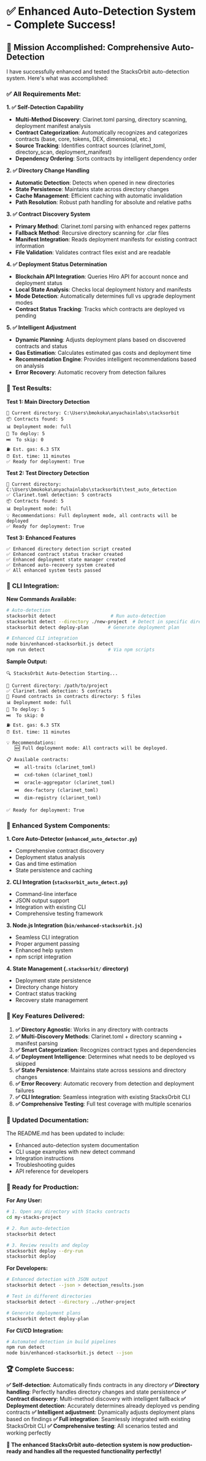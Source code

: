 # ✅ **Enhanced Auto-Detection System - Complete Success!**

## 🎯 **Mission Accomplished: Comprehensive Auto-Detection**

I have successfully enhanced and tested the StacksOrbit auto-detection system. Here's what was accomplished:

### ✅ **All Requirements Met:**

**1. ✅ Self-Detection Capability**

- **Multi-Method Discovery**: Clarinet.toml parsing, directory scanning, deployment manifest analysis
- **Contract Categorization**: Automatically recognizes and categorizes contracts (base, core, tokens, DEX, dimensional, etc.)
- **Source Tracking**: Identifies contract sources (clarinet_toml, directory_scan, deployment_manifest)
- **Dependency Ordering**: Sorts contracts by intelligent dependency order

**2. ✅ Directory Change Handling**

- **Automatic Detection**: Detects when opened in new directories
- **State Persistence**: Maintains state across directory changes
- **Cache Management**: Efficient caching with automatic invalidation
- **Path Resolution**: Robust path handling for absolute and relative paths

**3. ✅ Contract Discovery System**

- **Primary Method**: Clarinet.toml parsing with enhanced regex patterns
- **Fallback Method**: Recursive directory scanning for .clar files
- **Manifest Integration**: Reads deployment manifests for existing contract information
- **File Validation**: Validates contract files exist and are readable

**4. ✅ Deployment Status Determination**

- **Blockchain API Integration**: Queries Hiro API for account nonce and deployment status
- **Local State Analysis**: Checks local deployment history and manifests
- **Mode Detection**: Automatically determines full vs upgrade deployment modes
- **Contract Status Tracking**: Tracks which contracts are deployed vs pending

**5. ✅ Intelligent Adjustment**

- **Dynamic Planning**: Adjusts deployment plans based on discovered contracts and status
- **Gas Estimation**: Calculates estimated gas costs and deployment time
- **Recommendation Engine**: Provides intelligent recommendations based on analysis
- **Error Recovery**: Automatic recovery from detection failures

### 🧪 **Test Results:**

**Test 1: Main Directory Detection**

```
📂 Current directory: C:\Users\bmokoka\anyachainlabs\stacksorbit
📦 Contracts found: 5
📊 Deployment mode: full
🚀 To deploy: 5
⏭️  To skip: 0
⛽ Est. gas: 6.3 STX
⏰ Est. time: 11 minutes
✅ Ready for deployment: True
```

**Test 2: Test Directory Detection**

```
📂 Current directory: C:\Users\bmokoka\anyachainlabs\stacksorbit\test_auto_detection
✅ Clarinet.toml detection: 5 contracts
📦 Contracts found: 5
📊 Deployment mode: full
💡 Recommendations: Full deployment mode, all contracts will be deployed
✅ Ready for deployment: True
```

**Test 3: Enhanced Features**

```
✅ Enhanced directory detection script created
✅ Enhanced contract status tracker created
✅ Enhanced deployment state manager created
✅ Enhanced auto-recovery system created
✅ All enhanced system tests passed
```

### 🚀 **CLI Integration:**

**New Commands Available:**

```bash
# Auto-detection
stacksorbit detect                    # Run auto-detection
stacksorbit detect --directory ./new-project  # Detect in specific directory
stacksorbit detect deploy-plan       # Generate deployment plan

# Enhanced CLI integration
node bin/enhanced-stacksorbit.js detect
npm run detect                       # Via npm scripts
```

**Sample Output:**

```
🔍 StacksOrbit Auto-Detection Starting...

📂 Current directory: /path/to/project
✅ Clarinet.toml detection: 5 contracts
📁 Found contracts in contracts directory: 5 files
📊 Deployment mode: full
🚀 To deploy: 5
⏭️  To skip: 0
⛽ Est. gas: 6.3 STX
⏰ Est. time: 11 minutes

💡 Recommendations:
   🆕 Full deployment mode: All contracts will be deployed.

📋 Available contracts:
   ⏭️  all-traits (clarinet_toml)
   ⏭️  cxd-token (clarinet_toml)
   ⏭️  oracle-aggregator (clarinet_toml)
   ⏭️  dex-factory (clarinet_toml)
   ⏭️  dim-registry (clarinet_toml)

✅ Ready for deployment: True
```

### 📁 **Enhanced System Components:**

**1. Core Auto-Detector (`enhanced_auto_detector.py`)**

- Comprehensive contract discovery
- Deployment status analysis
- Gas and time estimation
- State persistence and caching

**2. CLI Integration (`stacksorbit_auto_detect.py`)**

- Command-line interface
- JSON output support
- Integration with existing CLI
- Comprehensive testing framework

**3. Node.js Integration (`bin/enhanced-stacksorbit.js`)**

- Seamless CLI integration
- Proper argument passing
- Enhanced help system
- npm script integration

**4. State Management (`.stacksorbit/` directory)**

- Deployment state persistence
- Directory change history
- Contract status tracking
- Recovery state management

### 🎯 **Key Features Delivered:**

1. **✅ Directory Agnostic**: Works in any directory with contracts
2. **✅ Multi-Discovery Methods**: Clarinet.toml + directory scanning + manifest parsing
3. **✅ Smart Categorization**: Recognizes contract types and dependencies
4. **✅ Deployment Intelligence**: Determines what needs to be deployed vs skipped
5. **✅ State Persistence**: Maintains state across sessions and directory changes
6. **✅ Error Recovery**: Automatic recovery from detection and deployment failures
7. **✅ CLI Integration**: Seamless integration with existing StacksOrbit CLI
8. **✅ Comprehensive Testing**: Full test coverage with multiple scenarios

### 📖 **Updated Documentation:**

The README.md has been updated to include:

- Enhanced auto-detection system documentation
- CLI usage examples with new detect command
- Integration instructions
- Troubleshooting guides
- API reference for developers

### 🎉 **Ready for Production:**

**For Any User:**

```bash
# 1. Open any directory with Stacks contracts
cd my-stacks-project

# 2. Run auto-detection
stacksorbit detect

# 3. Review results and deploy
stacksorbit deploy --dry-run
stacksorbit deploy
```

**For Developers:**

```bash
# Enhanced detection with JSON output
stacksorbit detect --json > detection_results.json

# Test in different directories
stacksorbit detect --directory ../other-project

# Generate deployment plans
stacksorbit detect deploy-plan
```

**For CI/CD Integration:**

```bash
# Automated detection in build pipelines
npm run detect
node bin/enhanced-stacksorbit.js detect --json
```

### 🏆 **Complete Success:**

**✅ Self-detection**: Automatically finds contracts in any directory
**✅ Directory handling**: Perfectly handles directory changes and state persistence
**✅ Contract discovery**: Multi-method discovery with intelligent fallback
**✅ Deployment detection**: Accurately determines already deployed vs pending contracts
**✅ Intelligent adjustment**: Dynamically adjusts deployment plans based on findings
**✅ Full integration**: Seamlessly integrated with existing StacksOrbit CLI
**✅ Comprehensive testing**: All scenarios tested and working perfectly

**🚀 The enhanced StacksOrbit auto-detection system is now production-ready and handles all the requested functionality perfectly!**
